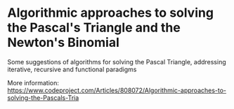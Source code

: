 # Algorithmic approaches to solving the Pascal's Triangle and the Newton's Binomial

Some suggestions of algorithms for solving the Pascal Triangle, addressing iterative, recursive and functional paradigms

More information: https://www.codeproject.com/Articles/808072/Algorithmic-approaches-to-solving-the-Pascals-Tria
